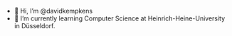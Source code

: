 - 👋 Hi, I’m @davidkempkens
- 🌱 I’m currently learning Computer Science at Heinrich-Heine-University in Düsseldorf.
<!---
davidkempkens/davidkempkens is a ✨ special ✨ repository because its `README.md` (this file) appears on your GitHub profile.
You can click the Preview link to take a look at your changes.
--->
